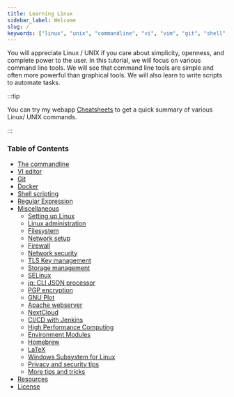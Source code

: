 ```yaml
---
title: Learning Linux
sidebar_label: Welcome
slug: /
keywords: ["linux", "unix", "commandline", "vi", "vim", "git", "shell", "bash", "scripting", "docker", "developer tools", "security", "privacy", "latex", "homebrew"]
---
```


You will appreciate Linux / UNIX if you care about simplicity, openness, and
complete power to the user. In this tutorial, we will focus on various command
line tools. We will see that command line tools are simple and often more
powerful than graphical tools. We will also learn to write scripts to automate
tasks.

:::tip

You can try my webapp [Cheatsheets](https://pranabdas.github.io/cheatsheets/)
to get a quick summary of various Linux/ UNIX commands.

:::

### Table of Contents
+ [The commandline](commandline.md)
+ [VI editor](vi.md)
+ [Git](git.md)
+ [Docker](docker.md)
+ [Shell scripting](shell-scripting.mdx)
+ [Regular Expression](regex.md)
+ [Miscellaneous](/category/misc)
    - [Setting up Linux](setup.md)
    - [Linux administration](administration.md)
    - [Filesystem](filesystem.md)
    - [Network setup](network-setup.md)
    - [Firewall](firewall.md)
    - [Network security](network-security.md)
    - [TLS Key management](tls-key-management.md)
    - [Storage management](storage-management.md)
    - [SELinux](selinux.md)
    - [jq: CLI JSON processor](jq.md)
    - [PGP encryption](pgp.md)
    - [GNU Plot](gnuplot.md)
    - [Apache webserver](apache.md)
    - [NextCloud](nextcloud.md)
    - [CI/CD with Jenkins](jenkins.md)
    - [High Performance Computing](hpc.md)
    - [Environment Modules](module.mdx)
    - [Homebrew](brew.md)
    - [LaTeX](latex.md)
    - [Windows Subsystem for Linux](wsl.md)
    - [Privacy and security tips](privacy.md)
    - [More tips and tricks](more-tips-tricks.md)
+ [Resources](resources.md)
+ [License](license.md)
